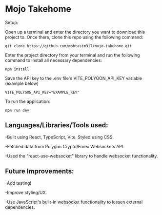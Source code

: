 # Mojo Takehome
Setup:

Open up a terminal and enter the directory you want to download this project to. Once there, clone this repo using the following command:

```
git clone https://github.com/mohtasim317/mojo-takehome.git
```

Enter the project directory from your terminal and run the following command to install all necessary dependencies:

```
npm install
```

Save the API key to the .env file's VITE_POLYGON_API_KEY variable (example below)

```
VITE_POLYGON_API_KEY="EXAMPLE_KEY"
```

To run the application:

```
npm run dev
```

## Languages/Libraries/Tools used:
-Built using React, TypeScript, Vite. Styled using CSS.

-Fetched data from Polygon Crypto/Forex Websockets API.

-Used the "react-use-websocket" library to handle websocket functionality.

## Future Improvements:
-Add testing!

-Improve styling/UX.

-Use JavaScript's built-in websocket functionality to lessen external dependencies.
